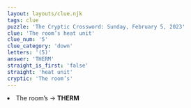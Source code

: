 ```yaml
---
layout: layouts/clue.njk
tags: clue
puzzle: 'The Cryptic Crossword: Sunday, February 5, 2023'
clue: 'The room’s heat unit'
clue_num: '5'
clue_category: 'down'
letters: '(5)'
answer: 'THERM'
straight_is_first: 'false'
straight: 'heat unit'
cryptic: 'The room’s'
---
```

<li>The room’s → <b>THERM</b></li>